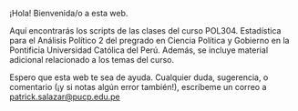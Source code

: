 ¡Hola! Bienvenida/o a esta web.

Aquí encontrarás los scripts de las clases del curso POL304. Estadística para el Análisis Político 2 del pregrado en Ciencia Política y Gobierno en la Pontificia Universidad Católica del Perú. Además, se incluye material adicional relacionado a los temas del curso.

Espero que esta web te sea de ayuda. Cualquier duda, sugerencia, o comentario (¡y si notas algún error también!), escríbeme un correo a patrick.salazar@pucp.edu.pe
